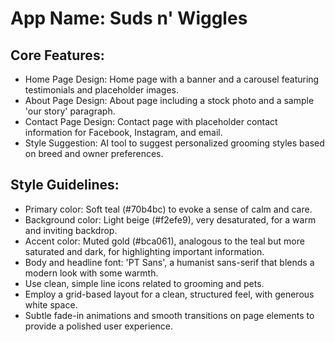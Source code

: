 # **App Name**: Suds n' Wiggles

## Core Features:

- Home Page Design: Home page with a banner and a carousel featuring testimonials and placeholder images.
- About Page Design: About page including a stock photo and a sample 'our story' paragraph.
- Contact Page Design: Contact page with placeholder contact information for Facebook, Instagram, and email.
- Style Suggestion: AI tool to suggest personalized grooming styles based on breed and owner preferences.

## Style Guidelines:

- Primary color: Soft teal (#70b4bc) to evoke a sense of calm and care.
- Background color: Light beige (#f2efe9), very desaturated, for a warm and inviting backdrop.
- Accent color: Muted gold (#bca061), analogous to the teal but more saturated and dark, for highlighting important information.
- Body and headline font: 'PT Sans', a humanist sans-serif that blends a modern look with some warmth.
- Use clean, simple line icons related to grooming and pets.
- Employ a grid-based layout for a clean, structured feel, with generous white space.
- Subtle fade-in animations and smooth transitions on page elements to provide a polished user experience.
